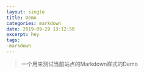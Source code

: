 ```yaml
---
layout: single
title: Demo
categories: markdown
date: 2019-09-29 13:12:50
excerpt: hey
tags:
-markdown
---
```


> 一个用来测试当前站点的Markdown样式的Demo